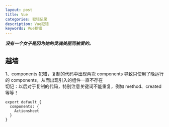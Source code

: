 ```yaml
---
layout: post
title: Vue
categories: 犯错记录
description: Vue犯错
keywords: Vue犯错
---
```


***没有一个女子是因为她的灵魂美丽而被爱的。***

## 越墙
1、components 犯错，复制的代码中出现两次 components 导致只使用了晚运行的 components，从而出现引入的组件一直不存在  
切记：以后对于复制的代码，特别注意关键词不能重复，例如 method、created 等等！
```
export default {
  components: {
    Actionsheet
  }
}
```


